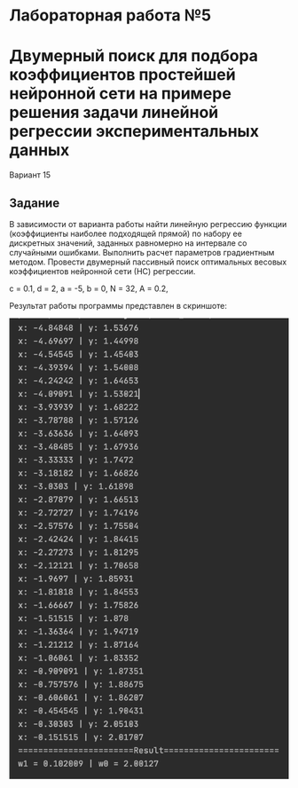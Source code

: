 # Лабораторная работа №5
# Двумерный поиск для подбора коэффициентов простейшей нейронной сети на примере решения задачи линейной регрессии экспериментальных данных
Вариант 15

## Задание

В зависимости от варианта работы найти линейную регрессию функции (коэффициенты наиболее подходящей прямой) по набору ее дискретных значений, заданных равномерно на интервале со случайными ошибками. Выполнить расчет параметров градиентным методом. Провести двумерный пассивный поиск оптимальных весовых коэффициентов нейронной сети (НС) регрессии.

c = 0.1,
d = 2,
a = -5,
b = 0,
N = 32,
A = 0.2,

Результат работы программы представлен в скриншоте:

![lab-01_Part1](https://github.com/HvarZ/tsisa_lab05/blob/master/screenshots/screenshots.png)
